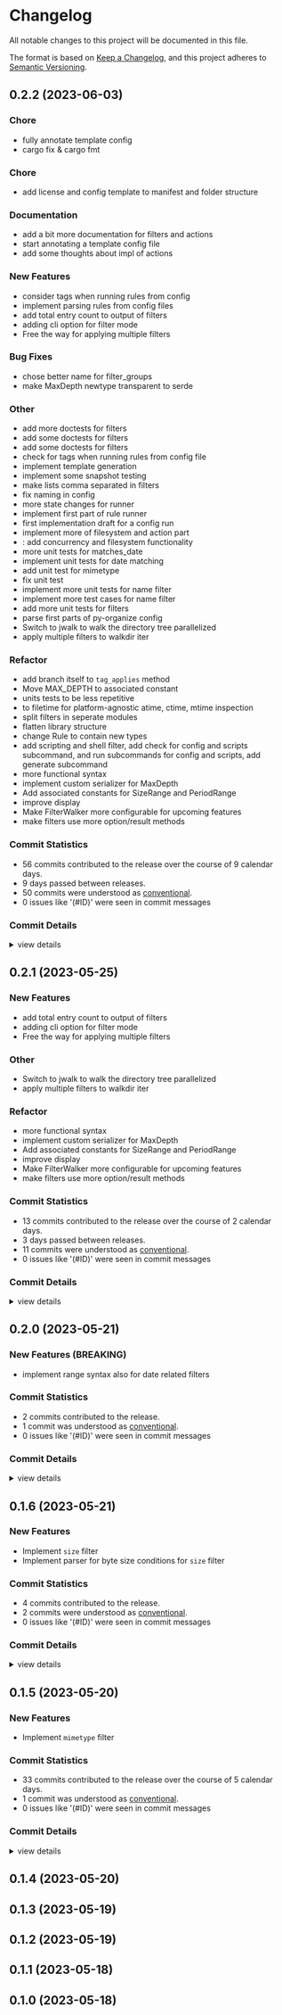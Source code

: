 # Changelog

All notable changes to this project will be documented in this file.

The format is based on [Keep a Changelog](https://keepachangelog.com/en/1.0.0/),
and this project adheres to [Semantic Versioning](https://semver.org/spec/v2.0.0.html).

## 0.2.2 (2023-06-03)

<csr-id-930593f55f0128609daf98ccee901d5e33c29223/>
<csr-id-cb1e1151c09afed48f40b989132ae89324f9f2b1/>
<csr-id-a7d737c5cc9e6465c7cf724c5d020b0f7e8ad935/>
<csr-id-a024a32327344ff109d8e6e68819f507d7c9e8ab/>
<csr-id-28ad00049f14ec1761f26baf2fe2088854094900/>
<csr-id-7c0b0c9ce915e8b43d4542bc79b53432dd5bc2d2/>
<csr-id-19110b9592fb35314402f9bac71f52791c5a7cd1/>
<csr-id-ad6f6844dc93dac07e4d1921d1dbe0ab984b15c9/>
<csr-id-b665490feb2a7a44996847d80ee918ea82cc4772/>
<csr-id-22192eb528c2f95ad01ef124082dfae518e8c464/>
<csr-id-afb116bc91add3ac76f6c55e44932391eec6e7e8/>
<csr-id-3f6df32eac07d369b035ffb06156c2b47b0f9121/>
<csr-id-abdc5ecfe89c8db0b3f7077681ef3a23a7797df5/>
<csr-id-c2a5e017868e9f2af2bda3576b7e342356783722/>
<csr-id-67f506ea0f869bb0a55c1d3938d3d8b58612c979/>
<csr-id-a52abf6e5aa902c22c3fd7eebdd3088a2b3c6a50/>
<csr-id-2abf8ea4fb19e8d1be640fb52abe1aba9c4e08c4/>
<csr-id-db912c4ccfbc525ff4c5dccf231fda064e9a001e/>
<csr-id-2a75ebb8b239d79e02262e5aeb470c66b25afbb9/>
<csr-id-2d6ad427618ab76d5b73471dba62f6280218f63e/>
<csr-id-31c790a1b244c5b98de9bba21b5ed9052d47d788/>
<csr-id-db2d3480a1f965e861f92b8df04079461ee2f35d/>
<csr-id-91a8840c5826eb39493384a3e2d1bbb69f38c298/>
<csr-id-18ee7029fa931b0f95046f11c2919b23f11c1470/>
<csr-id-a3163027800f1843476b8855a41f2115fdb3d3eb/>
<csr-id-b633c561839314c760bf9a1a70e5b1aadac23b12/>
<csr-id-2dec9033ce8187cdb74b23e2363d09d65131bbdd/>
<csr-id-5b35248f532666f09dd8fd9308be1d16cb7c9f81/>
<csr-id-f4a9cfaa19d9f088768f2f705f14a400ad701a8b/>
<csr-id-85fd452e00835f14e84da9547bb5659449771cde/>
<csr-id-8b47644af39c99f79658cdd54c067f9787b02347/>
<csr-id-2c06e62ede4f1de31c75dd786c65f87b0855dffc/>
<csr-id-54a8993981273a39fb0da07de5853a2fbc5764b4/>
<csr-id-0c79c6b5b75adc05c54fee49f3398ed871ffd9b3/>
<csr-id-95d7740dfbda24d934eea7ecce21b39076cf251c/>
<csr-id-847737a5554f76a76366cd67fe8b2870277c935b/>
<csr-id-99d7b0c109017a78c1ef726dcc9d40d0507b0426/>
<csr-id-a82a20821ebe60d386efcb9856f4d22b45ab4a2e/>
<csr-id-fd90047424eb9e6f04481a1ef35825e360b06912/>

### Chore

 - <csr-id-930593f55f0128609daf98ccee901d5e33c29223/> fully annotate template config
 - <csr-id-cb1e1151c09afed48f40b989132ae89324f9f2b1/> cargo fix & cargo fmt

### Chore

 - <csr-id-44a037fa00212ec2d07a0449f9b3d0aee05e3d55/> add license and config template to manifest and folder structure

### Documentation

 - <csr-id-e39e96c5b5b08ecad0cb197c62f49fd0809faabf/> add a bit more documentation for filters and actions
 - <csr-id-0f49e89282eaa8fc5f11a1db81553484e9a669b9/> start annotating a template config file
 - <csr-id-96c3d950812a8df8cdccb53a47ae0e6165462117/> add some thoughts about impl of actions

### New Features

 - <csr-id-f6bfca7440be8ee3f3aeed24b3164458cd2dcfe9/> consider tags when running rules from config
 - <csr-id-94757b5e2eddb54b0a706634f408bb5fcabfaf94/> implement parsing rules from config files
 - <csr-id-2c55b20c24da830f5d81468450882f126c8d5531/> add total entry count to output of filters
 - <csr-id-d088c50c894a9a94a47b2e3b66502fa3d5fdfc59/> adding cli option for filter mode
 - <csr-id-7c2991827f503c7caf6f82e964f9cc91f5c39d0e/> Free the way for applying multiple filters

### Bug Fixes

 - <csr-id-45182d5fa76f1716c98ce372aea4177ef6d3bb50/> chose better name for filter_groups
 - <csr-id-ef8ea621bd5fcbdb24050204ef77eb2e330cf880/> make MaxDepth newtype  transparent to serde

### Other

 - <csr-id-a7d737c5cc9e6465c7cf724c5d020b0f7e8ad935/> add more doctests for filters
 - <csr-id-a024a32327344ff109d8e6e68819f507d7c9e8ab/> add some doctests for filters
 - <csr-id-28ad00049f14ec1761f26baf2fe2088854094900/> add some doctests for filters
 - <csr-id-7c0b0c9ce915e8b43d4542bc79b53432dd5bc2d2/> check for tags when running rules from config file
 - <csr-id-19110b9592fb35314402f9bac71f52791c5a7cd1/> implement template generation
 - <csr-id-ad6f6844dc93dac07e4d1921d1dbe0ab984b15c9/> implement some snapshot testing
 - <csr-id-b665490feb2a7a44996847d80ee918ea82cc4772/> make lists comma separated in filters
 - <csr-id-22192eb528c2f95ad01ef124082dfae518e8c464/> fix naming in config
 - <csr-id-afb116bc91add3ac76f6c55e44932391eec6e7e8/> more state changes for runner
 - <csr-id-3f6df32eac07d369b035ffb06156c2b47b0f9121/> implement first part of rule runner
 - <csr-id-abdc5ecfe89c8db0b3f7077681ef3a23a7797df5/> first implementation draft for a config run
 - <csr-id-c2a5e017868e9f2af2bda3576b7e342356783722/> implement more of filesystem and action part
 - <csr-id-67f506ea0f869bb0a55c1d3938d3d8b58612c979/> : add concurrency and filesystem functionality
 - <csr-id-a52abf6e5aa902c22c3fd7eebdd3088a2b3c6a50/> more unit tests for matches_date
 - <csr-id-2abf8ea4fb19e8d1be640fb52abe1aba9c4e08c4/> implement unit tests for date matching
 - <csr-id-db912c4ccfbc525ff4c5dccf231fda064e9a001e/> add unit test for mimetype
 - <csr-id-2a75ebb8b239d79e02262e5aeb470c66b25afbb9/> fix unit test
 - <csr-id-2d6ad427618ab76d5b73471dba62f6280218f63e/> implement more unit tests for name filter
 - <csr-id-31c790a1b244c5b98de9bba21b5ed9052d47d788/> implement more test cases for name filter
 - <csr-id-db2d3480a1f965e861f92b8df04079461ee2f35d/> add more unit tests for filters
 - <csr-id-91a8840c5826eb39493384a3e2d1bbb69f38c298/> parse first parts of py-organize config
 - <csr-id-18ee7029fa931b0f95046f11c2919b23f11c1470/> Switch to jwalk to walk the directory tree parallelized
 - <csr-id-a3163027800f1843476b8855a41f2115fdb3d3eb/> apply multiple filters to walkdir iter

### Refactor

 - <csr-id-b633c561839314c760bf9a1a70e5b1aadac23b12/> add branch itself to `tag_applies` method
 - <csr-id-2dec9033ce8187cdb74b23e2363d09d65131bbdd/> Move MAX_DEPTH to associated constant
 - <csr-id-5b35248f532666f09dd8fd9308be1d16cb7c9f81/> units tests to be less repetitive
 - <csr-id-f4a9cfaa19d9f088768f2f705f14a400ad701a8b/> to filetime for platform-agnostic atime, ctime, mtime inspection
 - <csr-id-85fd452e00835f14e84da9547bb5659449771cde/> split filters in seperate modules
 - <csr-id-8b47644af39c99f79658cdd54c067f9787b02347/> flatten library structure
 - <csr-id-2c06e62ede4f1de31c75dd786c65f87b0855dffc/> change Rule to contain new types
 - <csr-id-54a8993981273a39fb0da07de5853a2fbc5764b4/> add scripting and shell filter, add check for config and scripts subcommand, and run subcommands for config and scripts, add generate subcommand
 - <csr-id-0c79c6b5b75adc05c54fee49f3398ed871ffd9b3/> more functional syntax
 - <csr-id-95d7740dfbda24d934eea7ecce21b39076cf251c/> implement custom serializer for MaxDepth
 - <csr-id-847737a5554f76a76366cd67fe8b2870277c935b/> Add associated constants for SizeRange and PeriodRange
 - <csr-id-99d7b0c109017a78c1ef726dcc9d40d0507b0426/> improve display
 - <csr-id-a82a20821ebe60d386efcb9856f4d22b45ab4a2e/> Make FilterWalker more configurable for upcoming features
 - <csr-id-fd90047424eb9e6f04481a1ef35825e360b06912/> make filters use more option/result methods

### Commit Statistics

<csr-read-only-do-not-edit/>

 - 56 commits contributed to the release over the course of 9 calendar days.
 - 9 days passed between releases.
 - 50 commits were understood as [conventional](https://www.conventionalcommits.org).
 - 0 issues like '(#ID)' were seen in commit messages

### Commit Details

<csr-read-only-do-not-edit/>

<details><summary>view details</summary>

 * **Uncategorized**
    - Add license and config template to manifest and folder structure ([`44a037f`](https://github.com/organize-rs/organize/commit/44a037fa00212ec2d07a0449f9b3d0aee05e3d55))
    - Release organize-rs_core v0.2.2, organize-rs v0.4.0 ([`ed623d7`](https://github.com/organize-rs/organize/commit/ed623d73fa574d4641e11e27cf6a2d4936ed5abe))
    - Release organize-rs_core v0.2.2, organize-rs v0.4.0 ([`27615a9`](https://github.com/organize-rs/organize/commit/27615a970fd946871a2c64f151490bc0269a45a5))
    - Release organize-rs_core v0.2.2, organize-rs v0.4.0 ([`8b71b45`](https://github.com/organize-rs/organize/commit/8b71b4546f100d0003c76f80f1d6c6d07615f74e))
    - Add a bit more documentation for filters and actions ([`e39e96c`](https://github.com/organize-rs/organize/commit/e39e96c5b5b08ecad0cb197c62f49fd0809faabf))
    - Add more doctests for filters ([`a7d737c`](https://github.com/organize-rs/organize/commit/a7d737c5cc9e6465c7cf724c5d020b0f7e8ad935))
    - Add some doctests for filters ([`a024a32`](https://github.com/organize-rs/organize/commit/a024a32327344ff109d8e6e68819f507d7c9e8ab))
    - Add some doctests for filters ([`28ad000`](https://github.com/organize-rs/organize/commit/28ad00049f14ec1761f26baf2fe2088854094900))
    - Fully annotate template config ([`930593f`](https://github.com/organize-rs/organize/commit/930593f55f0128609daf98ccee901d5e33c29223))
    - Add branch itself to `tag_applies` method ([`b633c56`](https://github.com/organize-rs/organize/commit/b633c561839314c760bf9a1a70e5b1aadac23b12))
    - Consider tags when running rules from config ([`f6bfca7`](https://github.com/organize-rs/organize/commit/f6bfca7440be8ee3f3aeed24b3164458cd2dcfe9))
    - Check for tags when running rules from config file ([`7c0b0c9`](https://github.com/organize-rs/organize/commit/7c0b0c9ce915e8b43d4542bc79b53432dd5bc2d2))
    - Cargo fix & cargo fmt ([`cb1e115`](https://github.com/organize-rs/organize/commit/cb1e1151c09afed48f40b989132ae89324f9f2b1))
    - Implement template generation ([`19110b9`](https://github.com/organize-rs/organize/commit/19110b9592fb35314402f9bac71f52791c5a7cd1))
    - Start annotating a template config file ([`0f49e89`](https://github.com/organize-rs/organize/commit/0f49e89282eaa8fc5f11a1db81553484e9a669b9))
    - Implement some snapshot testing ([`ad6f684`](https://github.com/organize-rs/organize/commit/ad6f6844dc93dac07e4d1921d1dbe0ab984b15c9))
    - Implement parsing rules from config files ([`94757b5`](https://github.com/organize-rs/organize/commit/94757b5e2eddb54b0a706634f408bb5fcabfaf94))
    - Chose better name for filter_groups ([`45182d5`](https://github.com/organize-rs/organize/commit/45182d5fa76f1716c98ce372aea4177ef6d3bb50))
    - Make lists comma separated in filters ([`b665490`](https://github.com/organize-rs/organize/commit/b665490feb2a7a44996847d80ee918ea82cc4772))
    - Fix naming in config ([`22192eb`](https://github.com/organize-rs/organize/commit/22192eb528c2f95ad01ef124082dfae518e8c464))
    - More state changes for runner ([`afb116b`](https://github.com/organize-rs/organize/commit/afb116bc91add3ac76f6c55e44932391eec6e7e8))
    - Implement first part of rule runner ([`3f6df32`](https://github.com/organize-rs/organize/commit/3f6df32eac07d369b035ffb06156c2b47b0f9121))
    - Move MAX_DEPTH to associated constant ([`2dec903`](https://github.com/organize-rs/organize/commit/2dec9033ce8187cdb74b23e2363d09d65131bbdd))
    - Make MaxDepth newtype  transparent to serde ([`ef8ea62`](https://github.com/organize-rs/organize/commit/ef8ea621bd5fcbdb24050204ef77eb2e330cf880))
    - First implementation draft for a config run ([`abdc5ec`](https://github.com/organize-rs/organize/commit/abdc5ecfe89c8db0b3f7077681ef3a23a7797df5))
    - Implement more of filesystem and action part ([`c2a5e01`](https://github.com/organize-rs/organize/commit/c2a5e017868e9f2af2bda3576b7e342356783722))
    - : add concurrency and filesystem functionality ([`67f506e`](https://github.com/organize-rs/organize/commit/67f506ea0f869bb0a55c1d3938d3d8b58612c979))
    - Units tests to be less repetitive ([`5b35248`](https://github.com/organize-rs/organize/commit/5b35248f532666f09dd8fd9308be1d16cb7c9f81))
    - More unit tests for matches_date ([`a52abf6`](https://github.com/organize-rs/organize/commit/a52abf6e5aa902c22c3fd7eebdd3088a2b3c6a50))
    - Implement unit tests for date matching ([`2abf8ea`](https://github.com/organize-rs/organize/commit/2abf8ea4fb19e8d1be640fb52abe1aba9c4e08c4))
    - To filetime for platform-agnostic atime, ctime, mtime inspection ([`f4a9cfa`](https://github.com/organize-rs/organize/commit/f4a9cfaa19d9f088768f2f705f14a400ad701a8b))
    - Add some thoughts about impl of actions ([`96c3d95`](https://github.com/organize-rs/organize/commit/96c3d950812a8df8cdccb53a47ae0e6165462117))
    - Add unit test for mimetype ([`db912c4`](https://github.com/organize-rs/organize/commit/db912c4ccfbc525ff4c5dccf231fda064e9a001e))
    - Fix unit test ([`2a75ebb`](https://github.com/organize-rs/organize/commit/2a75ebb8b239d79e02262e5aeb470c66b25afbb9))
    - Implement more unit tests for name filter ([`2d6ad42`](https://github.com/organize-rs/organize/commit/2d6ad427618ab76d5b73471dba62f6280218f63e))
    - Implement more test cases for name filter ([`31c790a`](https://github.com/organize-rs/organize/commit/31c790a1b244c5b98de9bba21b5ed9052d47d788))
    - Split filters in seperate modules ([`85fd452`](https://github.com/organize-rs/organize/commit/85fd452e00835f14e84da9547bb5659449771cde))
    - Add more unit tests for filters ([`db2d348`](https://github.com/organize-rs/organize/commit/db2d3480a1f965e861f92b8df04079461ee2f35d))
    - More deserialization attempts ([`c32b4b3`](https://github.com/organize-rs/organize/commit/c32b4b30c602b61d5ce94a037ccf2a496232c935))
    - Flatten library structure ([`8b47644`](https://github.com/organize-rs/organize/commit/8b47644af39c99f79658cdd54c067f9787b02347))
    - Parse first parts of py-organize config ([`91a8840`](https://github.com/organize-rs/organize/commit/91a8840c5826eb39493384a3e2d1bbb69f38c298))
    - Change Rule to contain new types ([`2c06e62`](https://github.com/organize-rs/organize/commit/2c06e62ede4f1de31c75dd786c65f87b0855dffc))
    - Add scripting and shell filter, add check for config and scripts subcommand, and run subcommands for config and scripts, add generate subcommand ([`54a8993`](https://github.com/organize-rs/organize/commit/54a8993981273a39fb0da07de5853a2fbc5764b4))
    - Release organize-rs_core v0.2.1, organize-rs v0.3.1 ([`e9689a9`](https://github.com/organize-rs/organize/commit/e9689a90133a48eaa76cd6d51aa4a8b3b496a868))
    - Add total entry count to output of filters ([`2c55b20`](https://github.com/organize-rs/organize/commit/2c55b20c24da830f5d81468450882f126c8d5531))
    - More functional syntax ([`0c79c6b`](https://github.com/organize-rs/organize/commit/0c79c6b5b75adc05c54fee49f3398ed871ffd9b3))
    - Switch to jwalk to walk the directory tree parallelized ([`18ee702`](https://github.com/organize-rs/organize/commit/18ee7029fa931b0f95046f11c2919b23f11c1470))
    - Implement custom serializer for MaxDepth ([`95d7740`](https://github.com/organize-rs/organize/commit/95d7740dfbda24d934eea7ecce21b39076cf251c))
    - Add associated constants for SizeRange and PeriodRange ([`847737a`](https://github.com/organize-rs/organize/commit/847737a5554f76a76366cd67fe8b2870277c935b))
    - Improve display ([`99d7b0c`](https://github.com/organize-rs/organize/commit/99d7b0c109017a78c1ef726dcc9d40d0507b0426))
    - Adding cli option for filter mode ([`d088c50`](https://github.com/organize-rs/organize/commit/d088c50c894a9a94a47b2e3b66502fa3d5fdfc59))
    - Make FilterWalker more configurable for upcoming features ([`a82a208`](https://github.com/organize-rs/organize/commit/a82a20821ebe60d386efcb9856f4d22b45ab4a2e))
    - Free the way for applying multiple filters ([`7c29918`](https://github.com/organize-rs/organize/commit/7c2991827f503c7caf6f82e964f9cc91f5c39d0e))
    - Fix borrow issues ([`398edb2`](https://github.com/organize-rs/organize/commit/398edb29916398c43b15531779233eda4b28eef5))
    - Apply multiple filters to walkdir iter ([`a316302`](https://github.com/organize-rs/organize/commit/a3163027800f1843476b8855a41f2115fdb3d3eb))
    - Make filters use more option/result methods ([`fd90047`](https://github.com/organize-rs/organize/commit/fd90047424eb9e6f04481a1ef35825e360b06912))
</details>

## 0.2.1 (2023-05-25)

<csr-id-4757013ebe9fe5d37ea3d7b7cddf155910e0f5b4/>
<csr-id-09c428cc45bbb348ca08e5fd233c999408ca2500/>
<csr-id-48dd7daf79444deee11134c5c42fe4e9aa4e18ba/>
<csr-id-8504e820eca6dd8be66d707695e56d0c8c8f3be6/>
<csr-id-9d55a017ae9ba14b726fe542a9354fcf045b06f3/>
<csr-id-543150dd96aca886bacd0057bda1957d19b4322d/>
<csr-id-14300ea60bcccf500d813ee267792899a278a9ff/>
<csr-id-c005013d1c49f5d717d635c3ece760bb5c904e09/>

### New Features

 - <csr-id-12b5e9cb07d2258ac4a56ce7d38993802e6f7385/> add total entry count to output of filters
 - <csr-id-fea4cc14fe1f64cc9fd91664bf07f8940cba15a1/> adding cli option for filter mode
 - <csr-id-33fc910001ac35967bc1e424b110c88ace6b9186/> Free the way for applying multiple filters

### Other

 - <csr-id-4757013ebe9fe5d37ea3d7b7cddf155910e0f5b4/> Switch to jwalk to walk the directory tree parallelized
 - <csr-id-09c428cc45bbb348ca08e5fd233c999408ca2500/> apply multiple filters to walkdir iter

### Refactor

 - <csr-id-48dd7daf79444deee11134c5c42fe4e9aa4e18ba/> more functional syntax
 - <csr-id-8504e820eca6dd8be66d707695e56d0c8c8f3be6/> implement custom serializer for MaxDepth
 - <csr-id-9d55a017ae9ba14b726fe542a9354fcf045b06f3/> Add associated constants for SizeRange and PeriodRange
 - <csr-id-543150dd96aca886bacd0057bda1957d19b4322d/> improve display
 - <csr-id-14300ea60bcccf500d813ee267792899a278a9ff/> Make FilterWalker more configurable for upcoming features
 - <csr-id-c005013d1c49f5d717d635c3ece760bb5c904e09/> make filters use more option/result methods

### Commit Statistics

<csr-read-only-do-not-edit/>

 - 13 commits contributed to the release over the course of 2 calendar days.
 - 3 days passed between releases.
 - 11 commits were understood as [conventional](https://www.conventionalcommits.org).
 - 0 issues like '(#ID)' were seen in commit messages

### Commit Details

<csr-read-only-do-not-edit/>

<details><summary>view details</summary>

 * **Uncategorized**
    - Release organize-rs_core v0.2.1, organize-rs v0.3.1 ([`2ff132c`](https://github.com/organize-rs/organize/commit/2ff132c615a868856281bffdfd84de35b848a365))
    - Add total entry count to output of filters ([`12b5e9c`](https://github.com/organize-rs/organize/commit/12b5e9cb07d2258ac4a56ce7d38993802e6f7385))
    - More functional syntax ([`48dd7da`](https://github.com/organize-rs/organize/commit/48dd7daf79444deee11134c5c42fe4e9aa4e18ba))
    - Switch to jwalk to walk the directory tree parallelized ([`4757013`](https://github.com/organize-rs/organize/commit/4757013ebe9fe5d37ea3d7b7cddf155910e0f5b4))
    - Implement custom serializer for MaxDepth ([`8504e82`](https://github.com/organize-rs/organize/commit/8504e820eca6dd8be66d707695e56d0c8c8f3be6))
    - Add associated constants for SizeRange and PeriodRange ([`9d55a01`](https://github.com/organize-rs/organize/commit/9d55a017ae9ba14b726fe542a9354fcf045b06f3))
    - Improve display ([`543150d`](https://github.com/organize-rs/organize/commit/543150dd96aca886bacd0057bda1957d19b4322d))
    - Adding cli option for filter mode ([`fea4cc1`](https://github.com/organize-rs/organize/commit/fea4cc14fe1f64cc9fd91664bf07f8940cba15a1))
    - Make FilterWalker more configurable for upcoming features ([`14300ea`](https://github.com/organize-rs/organize/commit/14300ea60bcccf500d813ee267792899a278a9ff))
    - Free the way for applying multiple filters ([`33fc910`](https://github.com/organize-rs/organize/commit/33fc910001ac35967bc1e424b110c88ace6b9186))
    - Fix borrow issues ([`3d1b0a1`](https://github.com/organize-rs/organize/commit/3d1b0a19e71441bdec6a9b609833b91a8ef890d8))
    - Apply multiple filters to walkdir iter ([`09c428c`](https://github.com/organize-rs/organize/commit/09c428cc45bbb348ca08e5fd233c999408ca2500))
    - Make filters use more option/result methods ([`c005013`](https://github.com/organize-rs/organize/commit/c005013d1c49f5d717d635c3ece760bb5c904e09))
</details>

## 0.2.0 (2023-05-21)

### New Features (BREAKING)

 - <csr-id-13f7560c1deb053fb74880247d01b60be6ef0ca1/> implement range syntax also for date related filters

### Commit Statistics

<csr-read-only-do-not-edit/>

 - 2 commits contributed to the release.
 - 1 commit was understood as [conventional](https://www.conventionalcommits.org).
 - 0 issues like '(#ID)' were seen in commit messages

### Commit Details

<csr-read-only-do-not-edit/>

<details><summary>view details</summary>

 * **Uncategorized**
    - Release organize-rs_core v0.2.0, safety bump organize-rs v0.3.0 ([`fb27edc`](https://github.com/organize-rs/organize/commit/fb27edc1f40e49e4db6d8553ebb1317feb0cb8be))
    - Implement range syntax also for date related filters ([`13f7560`](https://github.com/organize-rs/organize/commit/13f7560c1deb053fb74880247d01b60be6ef0ca1))
</details>

## 0.1.6 (2023-05-21)

### New Features

 - <csr-id-da1d07a58a6ccafc1f930132eb0cb4c182af9569/> Implement `size` filter
 - <csr-id-0cf330e125e4154f71cef3c990ab574928cf49d1/> Implement parser for byte size conditions for `size` filter

### Commit Statistics

<csr-read-only-do-not-edit/>

 - 4 commits contributed to the release.
 - 2 commits were understood as [conventional](https://www.conventionalcommits.org).
 - 0 issues like '(#ID)' were seen in commit messages

### Commit Details

<csr-read-only-do-not-edit/>

<details><summary>view details</summary>

 * **Uncategorized**
    - Release organize-rs_core v0.1.6 ([`fc39cd1`](https://github.com/organize-rs/organize/commit/fc39cd180ae6c20023e3a821f2156eaf953a8729))
    - Merge branch 'develop' ([`7bf59e8`](https://github.com/organize-rs/organize/commit/7bf59e8bfb8da7033192034153a9216a2db185c4))
    - Implement `size` filter ([`da1d07a`](https://github.com/organize-rs/organize/commit/da1d07a58a6ccafc1f930132eb0cb4c182af9569))
    - Implement parser for byte size conditions for `size` filter ([`0cf330e`](https://github.com/organize-rs/organize/commit/0cf330e125e4154f71cef3c990ab574928cf49d1))
</details>

## 0.1.5 (2023-05-20)

### New Features

 - <csr-id-345d8885d1ffe9bcfdc42c62fccbdc59a457ed0a/> Implement `mimetype` filter

### Commit Statistics

<csr-read-only-do-not-edit/>

 - 33 commits contributed to the release over the course of 5 calendar days.
 - 1 commit was understood as [conventional](https://www.conventionalcommits.org).
 - 0 issues like '(#ID)' were seen in commit messages

### Commit Details

<csr-read-only-do-not-edit/>

<details><summary>view details</summary>

 * **Uncategorized**
    - Release organize-rs_core v0.1.5, organize-rs v0.2.5 ([`6de8935`](https://github.com/organize-rs/organize/commit/6de893599162bbbb838c7c5f5fd3a81536cb9b30))
    - Implement `mimetype` filter ([`345d888`](https://github.com/organize-rs/organize/commit/345d8885d1ffe9bcfdc42c62fccbdc59a457ed0a))
    - Adjusting changelogs prior to release of organize-rs_core v0.1.4, organize-rs v0.2.4 ([`b00bbe0`](https://github.com/organize-rs/organize/commit/b00bbe03cc7b50a08dcb2e6c98eb41a3a586f488))
    - Implement `last_accessed` and `last_modified` filters ([`4410c3f`](https://github.com/organize-rs/organize/commit/4410c3f8a45909c69a3fdca63ad8f6845b601dc3))
    - Implement `created` filter ([`f07ab6a`](https://github.com/organize-rs/organize/commit/f07ab6a4bd9be7674dad416f7b74e9b9196b3dca))
    - Remove human-panic dependency ([`9382256`](https://github.com/organize-rs/organize/commit/938225668c8879192a8e81a4872797907e3b4641))
    - Remove unused import ([`9f56d4c`](https://github.com/organize-rs/organize/commit/9f56d4ce1211abaf96f720c9874b1bba1915d755))
    - Cargo fix & cargo fmt ([`ee231a6`](https://github.com/organize-rs/organize/commit/ee231a69fcd825e6121c380f408c21ff2bf6c425))
    - Adjusting changelogs prior to release of organize-rs_core v0.1.3, organize-rs v0.2.3 ([`c4d5428`](https://github.com/organize-rs/organize/commit/c4d5428c29ca7bf24746abf8ff45c74a4838159d))
    - Adjusting changelogs prior to release of organize-rs_core v0.1.2, organize-rs v0.2.2 ([`2ebfdd7`](https://github.com/organize-rs/organize/commit/2ebfdd7fe2d386f54104f1a0a0d0230fd793f271))
    - Implement `empty` filter and global ignore for file names and directory paths ([`d51a81a`](https://github.com/organize-rs/organize/commit/d51a81a593cb37c54c0c91edfac60a5eb8de7c89))
    - Adjusting changelogs prior to release of organize-rs_core v0.1.1, organize-rs v0.2.1 ([`1e0e2dc`](https://github.com/organize-rs/organize/commit/1e0e2dc36593da72422817d50eff61f13444ea32))
    - Update Versions ([`bb0cbce`](https://github.com/organize-rs/organize/commit/bb0cbce647d6f864100e81d1ac65a50fecb614c7))
    - Fix file_stem case insensitivity ([`03509fe`](https://github.com/organize-rs/organize/commit/03509fe7f6eedf5a94253a2e8e094c47ba114f69))
    - Add description to core lib ([`3b83e8e`](https://github.com/organize-rs/organize/commit/3b83e8ec10c2cbf24c7c35923aba9fc75687921c))
    - Update workspace manifests ([`d4eba0d`](https://github.com/organize-rs/organize/commit/d4eba0d0052f1d114bd7988edacfc5e53a62e4a9))
    - Adjusting changelogs prior to release of organize-rs_core v0.1.0, organize-rs v0.2.0 ([`2dbdfe3`](https://github.com/organize-rs/organize/commit/2dbdfe3b7b2b656075901a013a587f6e6d4883cf))
    - Adjusting changelogs prior to release of organize-rs_core v0.1.0, organize-rs v0.2.0 ([`c008e22`](https://github.com/organize-rs/organize/commit/c008e22937993460a2997c33c13410625c25fc5b))
    - Add Changelogs ([`3b0ccbd`](https://github.com/organize-rs/organize/commit/3b0ccbda803b2a51cb5a33a03e8c9a382caeae96))
    - Update readme and version ([`287b420`](https://github.com/organize-rs/organize/commit/287b420a81ad730f79d90250c6fde2c7dda6f662))
    - Fix `name` filter `--ends_with` to include `file_stem` ([`af0efed`](https://github.com/organize-rs/organize/commit/af0efed87cabec1c5d7cf465452511008b2e475a))
    - Implement `name` filter ([`88587b0`](https://github.com/organize-rs/organize/commit/88587b09d28b0e1d8dfb9161086308edb19fbfbc))
    - Fix some grouping issues in Cli, create `cli` feature in organize-rs_core ([`b734e62`](https://github.com/organize-rs/organize/commit/b734e625d869163b07f63923414ffa900f93ca64))
    - Implement `filter_by_extension` ([`45e4d5b`](https://github.com/organize-rs/organize/commit/45e4d5b03185d5cd016d16795fdba0336c1496bd))
    - First try for implementing a file extension filter ([`45f2966`](https://github.com/organize-rs/organize/commit/45f296647ea46461ec89550f48eb22e07c037d5c))
    - Implement stub for filter methods ([`6c6f0f8`](https://github.com/organize-rs/organize/commit/6c6f0f89709a5f7b78ad8de3099ac3cbd6c5f6e3))
    - Add boilerplate for matching filters and actions ([`83c8cbc`](https://github.com/organize-rs/organize/commit/83c8cbc4dbf6e54b1941b8d1c5eabf399932845c))
    - Add czkawka_core dependency ([`5063aec`](https://github.com/organize-rs/organize/commit/5063aecdd41b99534d7c2539bcd60a5756401110))
    - Refine commands/subcommands ([`ed535f6`](https://github.com/organize-rs/organize/commit/ed535f68f92e4ec187a73fb628fcf4e86d1bda3e))
    - Rethink structure and change roadmap ([`f5df157`](https://github.com/organize-rs/organize/commit/f5df157a0ee6944c398450d5651965999ec7f1f3))
    - Add `actions` and `filters` as subcommands ([`60df64e`](https://github.com/organize-rs/organize/commit/60df64e3380870fb5182e9cd4f47bb792bc55ce7))
    - Start parsing config ([`0e36272`](https://github.com/organize-rs/organize/commit/0e36272f9e7db8e65daaad39d228d986ab952673))
    - Refactor to workspace and create new core library ([`0de540b`](https://github.com/organize-rs/organize/commit/0de540b0aa0ab07dc4f3b118e6f95b30312ea44e))
</details>

## 0.1.4 (2023-05-20)

## 0.1.3 (2023-05-19)

## 0.1.2 (2023-05-19)

## 0.1.1 (2023-05-18)

## 0.1.0 (2023-05-18)

